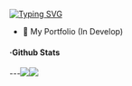 [![Typing SVG](https://readme-typing-svg.herokuapp.com?color=%23CDCDCD&size=25&lines=Ster0n+%7C+TizianoHerrera;Programador+%7C+Desarrollador)](https://git.io/typing-svg) <br>


- 💼 My Portfolio (In Develop)

#### ·Github Stats
---<img src="https://github-readme-stats.vercel.app/api/top-langs/?username=elpromast&theme=merko&langs_count=5"><img src="https://github-readme-stats.vercel.app/api?username=elpromast&show_icons=true&theme=merko&count_private=true&include_all_commits=true"> <br>
